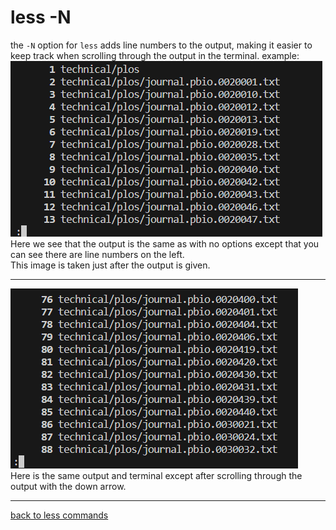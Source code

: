 # less -N
the `-N` option for `less` adds line numbers to the output, making it easier to keep track when scrolling through 
the output in the terminal. 
example:  
![a](lab3_less_-N1.png)  
Here we see that the output is the same as with no options except that you can see there are line numbers on the left.  
This image is taken just after the output is given.  

---
![a](lab3_less_-N2.png)  
Here is the same output and terminal except after scrolling through the output with the down arrow.  

---
[back to less commands](lab3_less.md)
